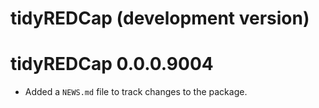 # tidyREDCap (development version)

# tidyREDCap 0.0.0.9004

* Added a `NEWS.md` file to track changes to the package.
